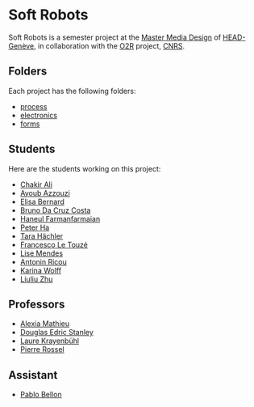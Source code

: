 # Soft Robots
Soft Robots is a semester project at the [Master Media Design](https://www.hesge.ch/head/formations-recherche/master-en-media-design) of [HEAD-Genève](http://hesge.ch/head), in collaboration with the [O2R](https://www.cnrs.fr/fr/pepr/robotique-organique-o2r) project, [CNRS](https://www.cnrs.fr/).

## Folders
Each project has the following folders:
- [process](/process/)
- [electronics](/electronics/)
- [forms](/forms/)

## Students
Here are the students working on this project:
- [Chakir Ali]()
- [Ayoub Azzouzi]()
- [Elisa Bernard]()
- [Bruno Da Cruz Costa]()
- [Haneul Farmanfarmaian]()
- [Peter Ha]()
- [Tara Hächler]()
- [Francesco Le Touzé]()
- [Lise Mendes]()
- [Antonin Ricou]()
- [Karina Wolff]()
- [Liuliu Zhu]()

## Professors
- [Alexia Mathieu](https://www.hesge.ch/head/annuaire/alexia-mathieu)
- [Douglas Edric Stanley](https://abstractmachine.net)
- [Laure Krayenbühl](https://www.a-projectstudio.ch/en/lang)
- [Pierre Rossel](https://github.com/prossel)

## Assistant
- [Pablo Bellon]()

